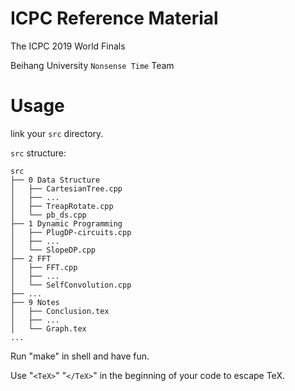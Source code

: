 # ICPC Reference Material

The ICPC 2019 World Finals

Beihang University `Nonsense Time` Team

# Usage

link your `src` directory.

`src` structure:
```
src
├── 0 Data Structure
│   ├── CartesianTree.cpp
│   ├── ...
│   ├── TreapRotate.cpp
│   └── pb_ds.cpp
├── 1 Dynamic Programming
│   ├── PlugDP-circuits.cpp
│   ├── ...
│   └── SlopeDP.cpp
├── 2 FFT
│   ├── FFT.cpp
│   ├── ...
│   └── SelfConvolution.cpp
├── ...
├── 9 Notes
│   ├── Conclusion.tex
│   ├── ...
│   └── Graph.tex
...
```

Run "make" in shell and have fun.

Use "`<TeX>`" "`</TeX>`" in the beginning of your code to escape TeX.

